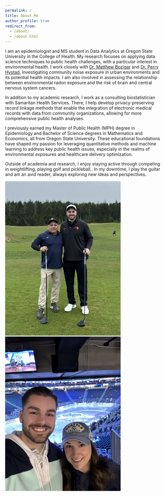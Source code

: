 ```yaml
---
permalink: /
title: About Me
author_profile: true
redirect_from: 
  - /about/
  - /about.html
---
```


I am an epidemiologist and MS student in Data Analytics at Oregon State University in the College of Health. My research focuses on applying data science techniques to public health challenges, with a particular interest in environmental health. I work closely with [Dr. Matthew Bozigar](https://health.oregonstate.edu/directory/matthew-bozigar) and [Dr. Perry Hystad](https://health.oregonstate.edu/directory/perry-hystad), investigating community noise exposure in urban environments and its potential health impacts. I am also involved in assessing the relationship between environmental radon exposure and the risk of brain and central nervous system cancers.

In addition to my academic research, I work as a consulting biostatistician with Samaritan Health Services. There, I help develop privacy-preserving record linkage methods that enable the integration of electronic medical records with data from community organizations, allowing for more comprehensive public health analyses.

I previously earned my Master of Public Health (MPH) degree in Epidemiology and Bachelor of Science degrees in Mathematics and Economics, all from Oregon State University. These educational foundations have shaped my passion for leveraging quantitative methods and machine learning to address key public health issues, especially in the realms of environmental exposures and healthcare delivery optimization.

Outside of academia and research, I enjoy staying active through competing in weightlifting, playing golf and pickleball.. In my downtime, I play the guitar and am an avid reader, always exploring new ideas and perspectives.

<img src="/images/golf.png" alt="golf" style="height:500px;"> <img src="/images/hockey.png" alt="hockey" style="height:500px;">
